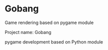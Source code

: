 # Gobang

Game rendering based on pygame module

Project name: Gobang

pygame development based on Python module
